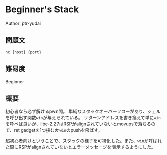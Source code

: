 # Beginner's Stack
Author: ptr-yudai

## 問題文
`nc {host} {port}`

## 難易度
Beginner

## 概要
初心者なら必ず解けるpwn問。
単純なスタックオーバーフローがあり、シェルを呼び出す関数`win`が与えられている。
リターンアドレスを書き換えて単に`win`を呼べば良いが、libc-2.27はRSPがalignされていないとmovupsで落ちるので、ret gadgetを1つ挟むか`win`のpushを飛ばす。

超初心者向けということで、スタックの様子を可視化した。また、`win`が呼ばれた際にRSPがalignされていないとエラーメッセージを表示するようにした。
